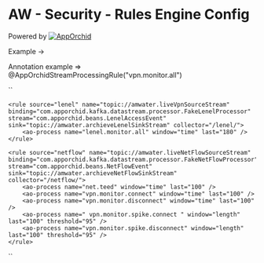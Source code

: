# AW - Security - Rules Engine Config

Powered by
[![AppOrchid](http://www.apporchid.com.php56-19.dfw3-1.websitetestlink.com/wp-content/uploads/2015/12/apporchid-logo.png)](https://nodesource.com/products/nsolid)

Example -> 

Annotation example => 
@AppOrchidStreamProcessingRule("vpn.monitor.all")

``<?xml version="1.0" encoding="UTF-8"?>
<rules>
	<rule source="vpn" name="topic://amwater.liveVpnSourceStream" binding="com.apporchid.kafka.datastream.processor.FakeVpnProcessor" stream="com.apporchid.beans.VpnEvent" sink="topic://amwater.archieveVpnSinkStream" collector="/vpn/">
		<ao-process name="vpn.monitor.all" window="time" last="100" />
		<ao-process name="vpn.monitor.connect" window="time" last="100" />
		<ao-process name="vpn.monitor.disconnect" window="time"	last="100" />
		<ao-process name="vpn.monitor.spike.connect" window="length" last="100" threshold="95" />
		<ao-process name="vpn.monitor.spike.disconnect" window="length" last="100" threshold="95" />
	</rule>

	<rule source="lenel" name="topic://amwater.liveVpnSourceStream" binding="com.apporchid.kafka.datastream.processor.FakeLenelProcessor" stream="com.apporchid.beans.LenelAccessEvent" sink="topic://amwater.archieveLenelSinkStream" collector="/lenel/">
		<ao-process name="lenel.monitor.all" window="time" last="180" />
	</rule>

	<rule source="netflow" name="topic://amwater.liveNetFlowSourceStream" binding="com.apporchid.kafka.datastream.processor.FakeNetFlowProcessor" stream="com.apporchid.beans.NetFlowEvent" sink="topic://amwater.archieveNetFlowSinkStream" collector="/netflow/">
		<ao-process name="net.teed" window="time" last="100" />
		<ao-process name="vpn.monitor.connect" window="time" last="100" />
		<ao-process name="vpn.monitor.disconnect" window="time"	last="100" />
		<ao-process name=" vpn.monitor.spike.connect " window="length" last="100" threshold="95" />
		<ao-process name="vpn.monitor.spike.disconnect" window="length" last="100" threshold="95" />
	</rule>
	
</rules>
``